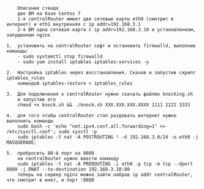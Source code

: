         Описание стенда
        две ВМ на базе Centos 7
        1-я centralRouter имеет две сетевые карты eth0 (смотрит в интернет) и eth1 внутренняя с ip addr=192.168.3.1
        2-я ВМ одна сетевая карта с ip addr=192.168.3.10 и установленном, запущенном nginx
        
    1.	установить на centralRouter софт и остановить firewalld, выполнив команды:
        - sudo systemctl stop firewalld
        - sudo yum install iptables iptables-services -y
    
    2.	Настройка iptables через восстановления. Cкачав и запустив скрипт iptables_rules
        командой iptables-restore < iptables_rules
        
    3.	Для подключения к centralRouter нужно скачать файлик knocking.sh
        и запустив его
        chmod +x knock.sh && ./knock.sh XXX.XXX.XXX.XXXX 1111 2222 3333
        
    4.  для того чтобы centralRouter стал раздовать интернет нужно выполнить команды
        sudo bash -c 'echo "net.ipv4.conf.all.forwarding=1" >> /etc/sysctl.conf'; sudo sysctl -p
        sudo iptables -t nat -A POSTROUTING ! -d 192.168.3.0/24 -o eth0 -j MASQUERADE;
        
    5.  пробросить 80-й порт на 8080
        на centralRouter нужно ввести команду
        sudo iptables -t nat -A PREROUTING -i eth0 -p tcp -m tcp --dport 8080 -j DNAT --to-destination 192.168.3.10:80
        теперь на сервер nginx можно зайти набрав ip addr centralRouter, что смотрит в инет, и порт :8080
